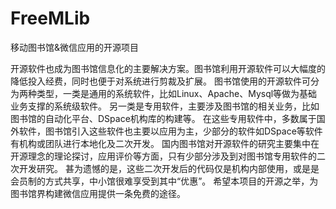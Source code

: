 # FreeMLib
移动图书馆&amp;微信应用的开源项目


开源软件也成为图书馆信息化的主要解决方案。图书馆利用开源软件可以大幅度的降低投入经费，同时也便于对系统进行剪裁及扩展。
图书馆使用的开源软件可分为两种类型，一类是通用的系统软件，比如Linux、Apache、Mysql等做为基础业务支撑的系统级软件。
另一类是专用软件，主要涉及图书馆的相关业务，比如图书馆的自动化平台、DSpace机构库的构建等。
在这些专用软件中，多数属于国外软件，图书馆引入这些软件也主要以应用为主，少部分的软件如DSpace等软件有机构或团队进行本地化及二次开发。
国内图书馆对开源软件的研究主要集中在开源理念的理论探讨，应用评价等方面，只有少部分涉及到对图书馆专用软件的二次开发研究。
甚为遗憾的是，这些二次开发后的代码仅是机构内部使用，或是是会员制的方式共享，中小馆很难享受到其中“优惠”。
希望本项目的开源之举，为图书馆界构建微信应用提供一条免费的途径。



